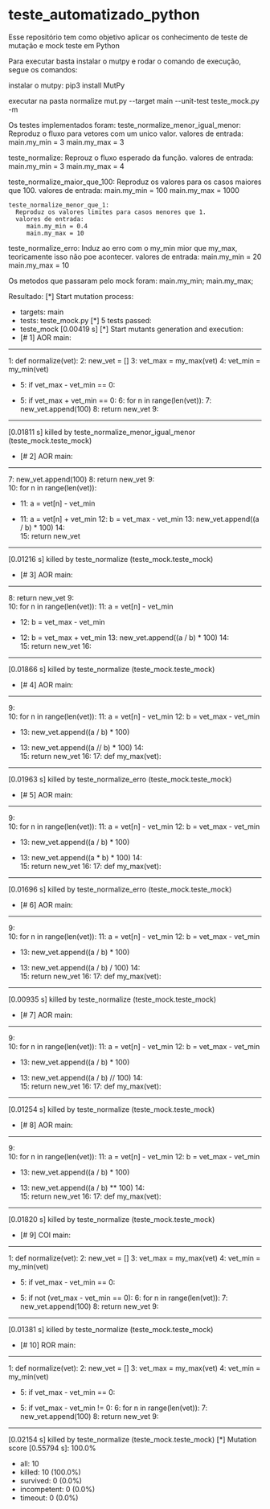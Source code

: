 # teste_automatizado_python
Esse repositório tem como objetivo aplicar os conhecimento de teste de mutação e mock teste em Python 

Para executar basta instalar o mutpy e rodar o comando de execução, segue os comandos:

instalar o mutpy:
	pip3 install MutPy

executar na pasta normalize
	mut.py --target main --unit-test teste_mock.py -m

Os testes implementados foram:
   teste_normalize_menor_igual_menor:
      Reproduz o fluxo para vetores com um unico valor.
      valores de entrada:
         main.my_min = 3
         main.my_max = 3
         
   teste_normalize:
      Reprouz o fluxo esperado da função.
      valores de entrada:
         main.my_min = 3
         main.my_max = 4
         
   teste_normalize_maior_que_100:
      Reproduz os valores para os casos maiores que 100.
      valores de entrada:
         main.my_min = 100
         main.my_max = 1000
         
	teste_normalize_menor_que_1:
      Reproduz os valores limites para casos menores que 1.
      valores de entrada:
         main.my_min = 0.4
         main.my_max = 10
         
   teste_normalize_erro: 
      Induz ao erro com o my_min mior que my_max, 
      teoricamente isso não poe acontecer.
      valores de entrada:
         main.my_min = 20
         main.my_max = 10

Os metodos que passaram pelo mock foram: 
   main.my_min;
   main.my_max;

Resultado: 
[*] Start mutation process:
   - targets: main
   - tests: teste_mock.py
[*] 5 tests passed:
   - teste_mock [0.00419 s]
[*] Start mutants generation and execution:
   - [#   1] AOR main: 
--------------------------------------------------------------------------------
   1: def normalize(vet):
   2:     new_vet = []
   3:     vet_max = my_max(vet)
   4:     vet_min = my_min(vet)
-  5:     if vet_max - vet_min == 0:
+  5:     if vet_max + vet_min == 0:
   6:         for n in range(len(vet)):
   7:             new_vet.append(100)
   8:         return new_vet
   9:     
--------------------------------------------------------------------------------
[0.01811 s] killed by teste_normalize_menor_igual_menor (teste_mock.teste_mock)
   - [#   2] AOR main: 
--------------------------------------------------------------------------------
   7:             new_vet.append(100)
   8:         return new_vet
   9:     
  10:     for n in range(len(vet)):
- 11:         a = vet[n] - vet_min
+ 11:         a = vet[n] + vet_min
  12:         b = vet_max - vet_min
  13:         new_vet.append((a / b) * 100)
  14:     
  15:     return new_vet
--------------------------------------------------------------------------------
[0.01216 s] killed by teste_normalize (teste_mock.teste_mock)
   - [#   3] AOR main: 
--------------------------------------------------------------------------------
   8:         return new_vet
   9:     
  10:     for n in range(len(vet)):
  11:         a = vet[n] - vet_min
- 12:         b = vet_max - vet_min
+ 12:         b = vet_max + vet_min
  13:         new_vet.append((a / b) * 100)
  14:     
  15:     return new_vet
  16: 
--------------------------------------------------------------------------------
[0.01866 s] killed by teste_normalize (teste_mock.teste_mock)
   - [#   4] AOR main: 
--------------------------------------------------------------------------------
   9:     
  10:     for n in range(len(vet)):
  11:         a = vet[n] - vet_min
  12:         b = vet_max - vet_min
- 13:         new_vet.append((a / b) * 100)
+ 13:         new_vet.append((a // b) * 100)
  14:     
  15:     return new_vet
  16: 
  17: def my_max(vet):
--------------------------------------------------------------------------------
[0.01963 s] killed by teste_normalize_erro (teste_mock.teste_mock)
   - [#   5] AOR main: 
--------------------------------------------------------------------------------
   9:     
  10:     for n in range(len(vet)):
  11:         a = vet[n] - vet_min
  12:         b = vet_max - vet_min
- 13:         new_vet.append((a / b) * 100)
+ 13:         new_vet.append((a * b) * 100)
  14:     
  15:     return new_vet
  16: 
  17: def my_max(vet):
--------------------------------------------------------------------------------
[0.01696 s] killed by teste_normalize_erro (teste_mock.teste_mock)
   - [#   6] AOR main: 
--------------------------------------------------------------------------------
   9:     
  10:     for n in range(len(vet)):
  11:         a = vet[n] - vet_min
  12:         b = vet_max - vet_min
- 13:         new_vet.append((a / b) * 100)
+ 13:         new_vet.append((a / b) / 100)
  14:     
  15:     return new_vet
  16: 
  17: def my_max(vet):
--------------------------------------------------------------------------------
[0.00935 s] killed by teste_normalize (teste_mock.teste_mock)
   - [#   7] AOR main: 
--------------------------------------------------------------------------------
   9:     
  10:     for n in range(len(vet)):
  11:         a = vet[n] - vet_min
  12:         b = vet_max - vet_min
- 13:         new_vet.append((a / b) * 100)
+ 13:         new_vet.append((a / b) // 100)
  14:     
  15:     return new_vet
  16: 
  17: def my_max(vet):
--------------------------------------------------------------------------------
[0.01254 s] killed by teste_normalize (teste_mock.teste_mock)
   - [#   8] AOR main: 
--------------------------------------------------------------------------------
   9:     
  10:     for n in range(len(vet)):
  11:         a = vet[n] - vet_min
  12:         b = vet_max - vet_min
- 13:         new_vet.append((a / b) * 100)
+ 13:         new_vet.append((a / b) ** 100)
  14:     
  15:     return new_vet
  16: 
  17: def my_max(vet):
--------------------------------------------------------------------------------
[0.01820 s] killed by teste_normalize (teste_mock.teste_mock)
   - [#   9] COI main: 
--------------------------------------------------------------------------------
   1: def normalize(vet):
   2:     new_vet = []
   3:     vet_max = my_max(vet)
   4:     vet_min = my_min(vet)
-  5:     if vet_max - vet_min == 0:
+  5:     if not (vet_max - vet_min == 0):
   6:         for n in range(len(vet)):
   7:             new_vet.append(100)
   8:         return new_vet
   9:     
--------------------------------------------------------------------------------
[0.01381 s] killed by teste_normalize (teste_mock.teste_mock)
   - [#  10] ROR main: 
--------------------------------------------------------------------------------
   1: def normalize(vet):
   2:     new_vet = []
   3:     vet_max = my_max(vet)
   4:     vet_min = my_min(vet)
-  5:     if vet_max - vet_min == 0:
+  5:     if vet_max - vet_min != 0:
   6:         for n in range(len(vet)):
   7:             new_vet.append(100)
   8:         return new_vet
   9:     
--------------------------------------------------------------------------------
[0.02154 s] killed by teste_normalize (teste_mock.teste_mock)
[*] Mutation score [0.55794 s]: 100.0%
   - all: 10
   - killed: 10 (100.0%)
   - survived: 0 (0.0%)
   - incompetent: 0 (0.0%)
   - timeout: 0 (0.0%)
